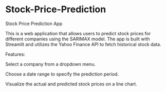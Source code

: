 # Stock-Price-Prediction
Stock Price Prediction App

This is a web application that allows users to predict stock prices for different companies using the SARIMAX model. The app is built with Streamlit and utilizes the Yahoo Finance API to fetch historical stock data.

Features:

 Select a company from a dropdown menu.
 
 Choose a date range to specify the prediction period.
 
 Visualize the actual and predicted stock prices on a line chart.

